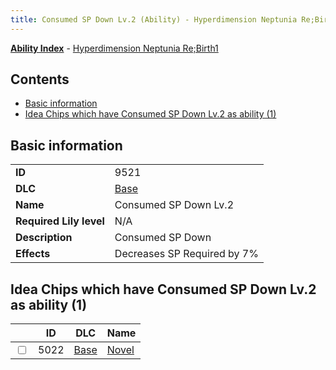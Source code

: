 ```yaml
---
title: Consumed SP Down Lv.2 (Ability) - Hyperdimension Neptunia Re;Birth1
---
```


[**Ability Index**](/neptunia/rb1/ability/index.html) - [Hyperdimension Neptunia Re;Birth1](/neptunia/rb1)

## Contents

- [Basic information](#basic-information)
- [Idea Chips which have Consumed SP Down Lv.2 as ability (1)](#idea-chips-which-have-consumed-sp-down-lv2-as-ability-1)

## Basic information

|   |   |
| -- | -- |
| **ID** | 9521
**DLC** | [Base](/neptunia/rb1/dlc/1-base.html)
**Name** | Consumed SP Down Lv.2
**Required Lily level** | N/A
**Description** | Consumed SP Down
**Effects** | Decreases SP Required by 7% |


## Idea Chips which have Consumed SP Down Lv.2 as ability (1)

|    | ID | DLC | Name |
| -- | -- | --- | ---- |
| <input type="checkbox" id="rb1-item-1-5022" class="trackbox" /> | 5022 | [Base](/neptunia/rb1/dlc/1-base.html) | [Novel](/neptunia/rb1/item/1-5022-novel.html) |
